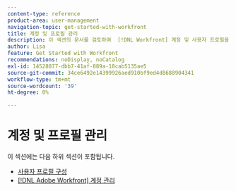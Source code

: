 ```yaml
---
content-type: reference
product-area: user-management
navigation-topic: get-started-with-workfront
title: 계정 및 프로필 관리
description: 이 섹션의 문서를 검토하여  [!DNL Workfront] 계정 및 사용자 프로필을 관리하는 방법을 알아보십시오.
author: Lisa
feature: Get Started with Workfront
recommendations: noDisplay, noCatalog
exl-id: 14528077-dbb7-41af-889a-18cab5135ae5
source-git-commit: 34ce6492e14399926aed910bf9ed4d8688904341
workflow-type: tm+mt
source-wordcount: '39'
ht-degree: 0%

---
```


# 계정 및 프로필 관리

이 섹션에는 다음 하위 섹션이 포함됩니다.

* [사용자 프로필 구성](../../workfront-basics/manage-your-account-and-profile/configuring-your-user-profile/configure-user-profile.md)
* [ [!DNL Adobe Workfront] 계정 관리](../../workfront-basics/manage-your-account-and-profile/managing-your-workfront-account/manage-workfront-account.md)
